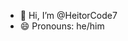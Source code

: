 - 👋 Hi, I’m @HeitorCode7
- 😄 Pronouns: he/him

<!---
HeitorCode7/HeitorCode7 is a ✨ special ✨ repository because its `README.md` (this file) appears on your GitHub profile.
You can click the Preview link to take a look at your changes.
--->
